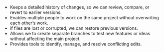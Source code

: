 - Keeps a detailed history of changes, so we can review, compare, or revert to earlier versions.
- Enables multiple people to work on the same project without overwriting each other’s work.
- if files are lost or corrupted, we can restore previous versions.
- Allows we to create separate branches to test new features or ideas without affecting the main project.
- Provides tools to identify, manage, and resolve conflicting edits.
